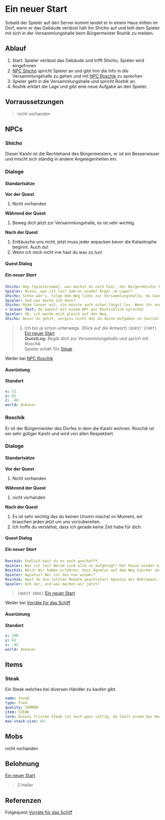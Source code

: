 # Ein neuer Start

Sobald der Spieler auf den Server kommt landet er in einem Haus mitten im Dorf, wenn er das Gebäude verlässt hält ihn Shicho auf und teilt dem Spieler mit sich in der Versammlungshalle beim Bürgermeister Roshik zu melden.

## Ablauf

1. Start: Spieler verlässt das Gebäude und trifft Shicho, Spieler wird eingefroren
2. [NPC Shicho](#Shicho) spricht Spieler an und gibt ihm die Info in die Versammlungshalle zu gehen und mit [NPC Roschik](#Roschik) zu sprechen
3. Spieler geht in die Versammlungshalle und spricht Roshik an.
3. Roshik erklärt die Lage und gibt eine neue Aufgabe an den Spieler.

## Vorraussetzungen

> nicht vorhanden

## NPCs

### Shicho

Dieser Kaishi ist die Rechtehand des Bürgermeisters, er ist ein Besserwisser und mischt sich ständig in andere Angelegenheiten ein.

### Dialoge

#### Standartsätze  

**Vor der Quest**
1. Nicht vorhanden

**Während der Quest**  
1. Beweg dich jetzt zur Versammlungshalle, es ist sehr wichtig.

**Nach der Quest**
1. Enttäusche uns nicht, jetzt muss jeder anpacken bevor die Katastrophe beginnt. Auch du!
2. Wenn ich mich nicht irre hast du was zu tun!
    
#### Quest Dialog

##### Ein neuer Start

```yml
Shicho: Hey [Spielername], was machst du noch hier, der Bürgermeister hat zu einer Versammlung gerufen. [Klick auf die Antwort]
Spieler: Wieso, was ist los? Gab es wieder Ärger im Lager?
Shicho: Schön wär’s, folge dem Weg links zur Versammlungshalle, du kannst es nicht verfehlen. Mach schnell die anderen warten schon. 
Spieler: Und was mache ich dann?
Shicho: Nimm Junnar mit, sie müsste auch schon längst los. Wenn ihr angekommen seid, sprecht sofort mit unserem Bürgermeister Roshik. 
> Grauer Text: Du kannst mit einem NPC per Rechtsklick sprechen
Spieler: Ok, ich mache mich gleich auf den Weg.
Shicho: Bevor du gehst, vergiss nicht das du deine Aufgaben im Journal notiert hast. Wenn du es weggesteckt hast, kannst du es wieder mit /journal in dein Inventar holen. Und nun los geh zur Versammlungshalle.
```
> 1. Ich bin ja schon unterwegs. [Klick auf die Antwort] `[QUEST START]` [Ein neuer Start](#ein-neuer-start)  
**QuestLog:** *Begib dich zur Versammlungshalle und sprich mit Roschik*  
> Spieler erhält 10x [Steak](#steak)

Weiter bei [NPC Roschik](#Roschik)

#### Ausrüstung

#### Standort

```yml
x: 52
y: 82
z: -40
world: Ankanor
```

### Roschik

Er ist der Bürgermeister des Dorfes in dem die Kaishi wohnen. Roschik ist ein sehr gütiger Kaishi und wird von allen Respektiert.

### Dialoge

#### Standartsätze  

**Vor der Quest**
1. Nicht vorhanden

**Während der Quest**  
1. nicht vorhanden

**Nach der Quest**
1. Es ist sehr wichtig das du keinen Unsinn machst im Moment, wir brauchen jeden jetzt um uns vorzubereiten.
2. Ich hoffe du verstehst, dass ich gerade keine Zeit habe für dich.
    
#### Quest Dialog

##### Ein neuer Start

```yml
Roschik: Endlich hast du es auch geschafft.
Spieler: Was ist los? Warum sind alle so aufgeregt? Hat Kozas wieder einmal einen Riesenfisch gefangen? Wenn ja, lasst mich damit in Ruhe.
Roschik: Nein! Wir haben erfahren, dass Agnatus auf dem Weg hierher sein könnte. Berichten zufolge hat er Schiffe in unsere Richtung entsandt.
Spieler: Agnatus? Wer ist das nun wieder?
Roschik: Hast du die letzten Monate geschlafen? Agnatus der Nekromant, er terrorisiert das Festland mit seinen Untoten und Schergen.
Spieler: Ach der, und was machen wir jetzt?
```
> `[QUEST ENDE]` [Ein neuer Start](#ein-neuer-start)  

Weiter bei [Vorräte für das Schiff](../2-vorraete-fuer-das-schiff/README.md)

#### Ausrüstung

#### Standort

```yml
x: 100
y: 82
z: -85
world: Ankanor
```

## Items

### Steak

Ein Steak welches bei diversen Händler zu kaufen gibt.

```yml
name: Steak
type: Food
quality: COMMON
item: STEAK
lore: Dieses frische Steak ist noch ganz saftig, da läuft einem das Wasser im Mund zusammen.
max-stack-size: 64
```

## Mobs

nicht vorhanden

## Belohnung

[Ein neuer Start](#ein-neuer-start)  
> 2 Heller  


## Referenzen

Folgequest [Vorräte für das Schiff](../2-vorraete-fuer-das-schiff/README.md)